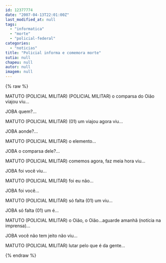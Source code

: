 ```yaml
---
id: 12377774
date: "2007-04-13T22:01:00Z"
last_modified_at: null
tags:
  - "informatica"
  - "morte"
  - "policial-federal"
categories:
  - "noticias"
title: "Policial informa e comemora morte"
sutia: null
chapeu: null
autor: null
imagem: null
---
```

{% raw %}
<p><P>MATUTO (POLICIAL MILITAR) (POLICIAL MILITAR) o comparsa do Oião viajou viu...</P></p>
<p><P>JOBA quem?...</P></p>
<p><P>MATUTO (POLICIAL MILITAR) (01) um viajou agora viu...</P></p>
<p><P>JOBA aonde?...</P></p>
<p><P>MATUTO (POLICIAL MILITAR) o elemento...</P></p>
<p><P>JOBA o comparsa dele?...</P></p>
<p><P>MATUTO (POLICIAL MILITAR) comemos agora, faz meia hora viu...</P></p>
<p><P>JOBA foi você viu...</P></p>
<p><P>MATUTO (POLICIAL MILITAR) foi eu não...</P></p>
<p><P>JOBA foi você...</P></p>
<p><P>MATUTO (POLICIAL MILITAR) só falta (01) um viu...</P></p>
<p><P>JOBA só falta (01) um é...</P></p>
<p><P>MATUTO (POLICIAL MILITAR) o Oião, o Oião...aguarde amanhã (notícia na imprensa)...</P></p>
<p><P>JOBA você não tem jeito não viu...</P></p>
<p><P>MATUTO (POLICIAL MILITAR) lutar pelo que é da gente...<BR></P> </p>
{% endraw %}